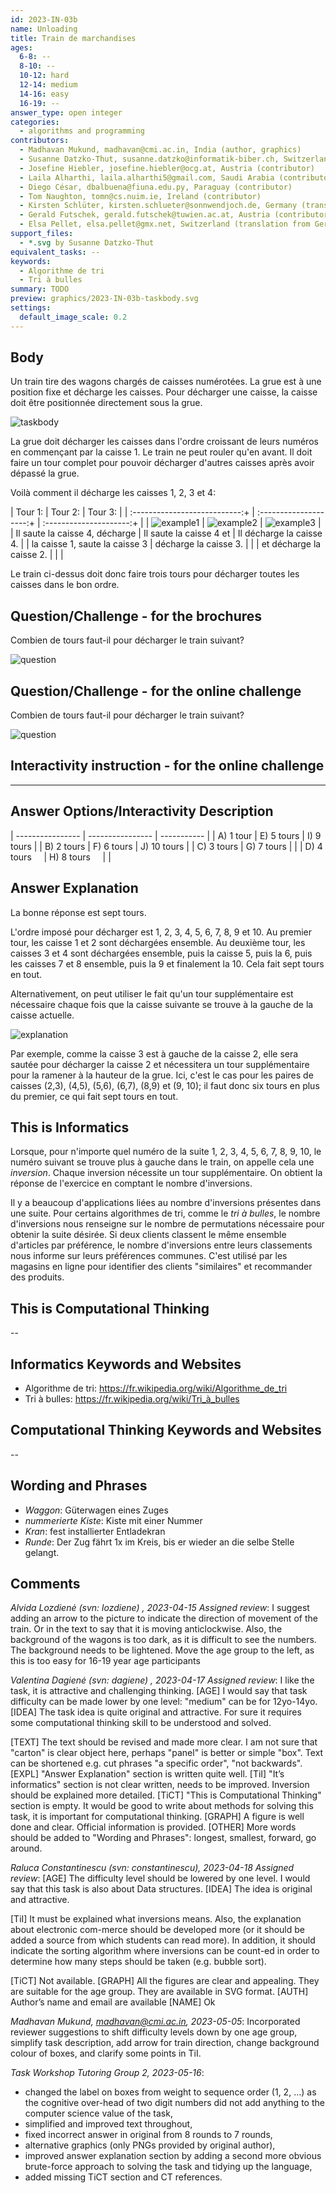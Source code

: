 ```yaml
---
id: 2023-IN-03b
name: Unloading
title: Train de marchandises
ages:
  6-8: --
  8-10: --
  10-12: hard
  12-14: medium
  14-16: easy
  16-19: --
answer_type: open integer
categories:
  - algorithms and programming
contributors:
  - Madhavan Mukund, madhavan@cmi.ac.in, India (author, graphics)
  - Susanne Datzko-Thut, susanne.datzko@informatik-biber.ch, Switzerland (graphics, contributor)
  - Josefine Hiebler, josefine.hiebler@ocg.at, Austria (contributor)
  - Laila Alharthi, laila.alharthi5@gmail.com, Saudi Arabia (contributor)
  - Diego César, dbalbuena@fiuna.edu.py, Paraguay (contributor)
  - Tom Naughton, tomn@cs.nuim.ie, Ireland (contributor)
  - Kirsten Schlüter, kirsten.schlueter@sonnwendjoch.de, Germany (translation from English into German)
  - Gerald Futschek, gerald.futschek@tuwien.ac.at, Austria (contributor)
  - Elsa Pellet, elsa.pellet@gmx.net, Switzerland (translation from German into French)
support_files:
  - *.svg by Susanne Datzko-Thut
equivalent_tasks: --
keywords:
  - Algorithme de tri
  - Tri à bulles
summary: TODO
preview: graphics/2023-IN-03b-taskbody.svg
settings:
  default_image_scale: 0.2
---
```



## Body

Un train tire des wagons chargés de caisses numérotées. La grue est à une position fixe et décharge les caisses. Pour décharger une caisse, la caisse doit être positionnée directement sous la grue.

![taskbody](graphics/2023-IN-03b-taskbody.svg)

La grue doit décharger les caisses dans l'ordre croissant de leurs numéros en commençant par la caisse 1. Le train ne peut rouler qu'en avant. Il doit faire un tour complet pour pouvoir décharger d'autres caisses après avoir dépassé la grue.

Voilà comment il décharge les caisses 1, 2, 3 et 4:

| Tour 1:                        | Tour 2:                 | Tour 3:                  |
| :---------------------------:+ | :--------------------:+ | :---------------------:+ |
| ![example1]                    | ![example2]             | ![example3]              |
| Il saute la caisse 4, décharge | Il saute la caisse 4 et | Il décharge la caisse 4. |
| la caisse 1, saute la caisse 3 | décharge la caisse 3.   |                          |
| et décharge la caisse 2.       |                         |                          |

[example1]: graphics/2023-IN-03b-example1.svg "Tour 1, caisses 1 et 2"
[example2]: graphics/2023-IN-03b-example2.svg "Tour 2, caisse 3"
[example3]: graphics/2023-IN-03b-example3.svg "Tour 3, caisse 4"

Le train ci-dessus doit donc faire trois tours pour décharger toutes les caisses dans le bon ordre.


## Question/Challenge - for the brochures

Combien de tours faut-il pour décharger le train suivant?

![question](graphics/2023-IN-03b-question.svg)


## Question/Challenge - for the online challenge

Combien de tours faut-il pour décharger le train suivant?

![question](graphics/2023-IN-03b-question.svg)

## Interactivity instruction - for the online challenge
---


## Answer Options/Interactivity Description

| ---------------- | ---------------- | ----------- |
| A) 1 tour        | E) 5 tours       | I) 9 tours  |
| B) 2 tours       | F) 6 tours       | J) 10 tours |
| C) 3 tours       | G) 7 tours       |             |
| D) 4 tours $~~~$ | H) 8 tours $~~~$ |             |


## Answer Explanation

La bonne réponse est sept tours.

L'ordre imposé pour décharger est 1, 2, 3, 4, 5, 6, 7, 8, 9 et 10. Au premier tour, les caisse 1 et 2 sont déchargées ensemble. Au deuxième tour, les caisses 3 et 4 sont déchargées ensemble, puis la caisse 5, puis la 6, puis les caisses 7 et 8 ensemble, puis la 9 et finalement la 10. Cela fait sept tours en tout.

Alternativement, on peut utiliser le fait qu'un tour supplémentaire est nécessaire chaque fois que la caisse suivante se trouve à la gauche de la caisse actuelle.

![explanation](graphics/2023-IN-03b-explanation.svg "Explication")

Par exemple, comme la caisse 3 est à gauche de la caisse 2, elle sera sautée pour décharger la caisse 2 et nécessitera un tour supplémentaire pour la ramener à la hauteur de la grue. Ici, c'est le cas pour les paires de caisses (2,3), (4,5), (5,6), (6,7), (8,9) et (9, 10); il faut donc six tours en plus du premier, ce qui fait sept tours en tout.


## This is Informatics

Lorsque, pour n'importe quel numéro de la suite 1, 2, 3, 4, 5, 6, 7, 8, 9, 10, le numéro suivant se trouve plus à gauche dans le train, on appelle cela une _inversion_. Chaque inversion nécessite un tour supplémentaire. On obtient la réponse de l'exercice en comptant le nombre d'inversions.

Il y a beaucoup d'applications liées au nombre d'inversions présentes dans une suite. Pour certains algorithmes de tri, comme le _tri à bulles_, le nombre d'inversions nous renseigne sur le nombre de permutations nécessaire pour obtenir la suite désirée. Si deux clients classent le même ensemble d'articles par préférence, le nombre d'inversions entre leurs classements nous informe sur leurs préférences communes. C'est utilisé par les magasins en ligne pour identifier des clients "similaires" et recommander des produits.


## This is Computational Thinking

--


## Informatics Keywords and Websites

 - Algorithme de tri: https://fr.wikipedia.org/wiki/Algorithme_de_tri
 - Tri à bulles: https://fr.wikipedia.org/wiki/Tri_à_bulles


## Computational Thinking Keywords and Websites

--


## Wording and Phrases

 - _Waggon_: Güterwagen eines Zuges
 - _nummerierte Kiste_: Kiste mit einer Nummer 
 - _Kran_: fest installierter Entladekran
 - _Runde_: Der Zug fährt 1x im Kreis, bis er wieder an die selbe Stelle gelangt.


## Comments

_Alvida Lozdienė (svn: lozdiene) , 2023-04-15 Assigned review_: I suggest adding an arrow to the picture to indicate the direction of movement of the train. Or in the text to say that it is moving anticlockwise. Also, the background of the wagons is too dark, as it is difficult to see the numbers. The background needs to be lightened. Move the age group to the left, as this is too easy for 16-19 year age participants

_Valentina Dagienė (svn: dagiene) , 2023-04-17 Assigned review_: I like the task, it is attractive and challenging thinking. [AGE] I would say that task difficulty can be made lower by one level: "medium" can be for 12yo-14yo. [IDEA] The task idea is quite original and attractive. For sure it requires some computational thinking skill to be understood and solved.

[TEXT] The text should be revised and made more clear. I am not sure that "carton" is clear object here, perhaps "panel" is better or simple "box". Text can be shortened e.g. cut phrases "a specific order", "not backwards". [EXPL] "Answer Explanation" section is written quite well. [TiI] "It’s informatics" section is not clear written, needs to be improved. Inversion should be explained more detailed. [TiCT] "This is Computational Thinking" section is empty. It would be good to write about methods for solving this task, it is important for computational thinking. [GRAPH] A figure is well done and clear. Official information is provided. [OTHER] More words should be added to "Wording and Phrases": longest, smallest, forward, go around.

_Raluca Constantinescu (svn: constantinescu), 2023-04-18 Assigned review_:
 [AGE] The difficulty level should be lowered by one level. I would say that this task is also about Data structures. [IDEA] The idea is original and attractive.

[TiI] It must be explained what inversions means. Also, the explanation about electronic com-merce should be developed more (or it should be added a source from which students can read more). In addition, it should indicate the sorting algorithm where inversions can be count-ed in order to determine how many steps should be taken (e.g. bubble sort).

[TiCT] Not available. [GRAPH] All the figures are clear and appealing. They are suitable for the age group. They are available in SVG format. [AUTH] Author’s name and email are available [NAME] Ok

_Madhavan Mukund, madhavan@cmi.ac.in, 2023-05-05_: Incorporated reviewer suggestions to shift difficulty levels down by one age group, simplify task description, add arrow for train direction, change background colour of boxes, and clarify some points in TiI.

_Task Workshop Tutoring Group 2, 2023-05-16_: 
- changed the label on boxes from weight to sequence order (1, 2, …) as the cognitive over-head of two digit numbers did not add anything to the computer science value of the task,
- simplified and improved text throughout,
- fixed incorrect answer in original from 8 rounds to 7 rounds,
- alternative graphics (only PNGs provided by original author),
- improved answer explanation section by adding a second more obvious brute-force approach to solving the task and tidying up the language,
- added missing TiCT section and CT references.
